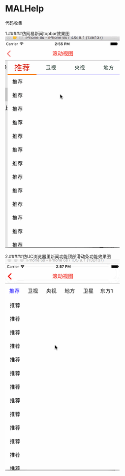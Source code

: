 # MALHelp
代码收集

1.#####仿网易新闻topbar效果图
![效果图](https://github.com/tiantiankaixin/MALHelp/blob/master/效果图/仿网易topbar效果.gif)

2.#####仿UC浏览器里新闻功能顶部滑动条功能效果图
![效果图](https://github.com/tiantiankaixin/MALHelp/blob/master/效果图/仿UC浏览器新闻topBar效果.gif)


